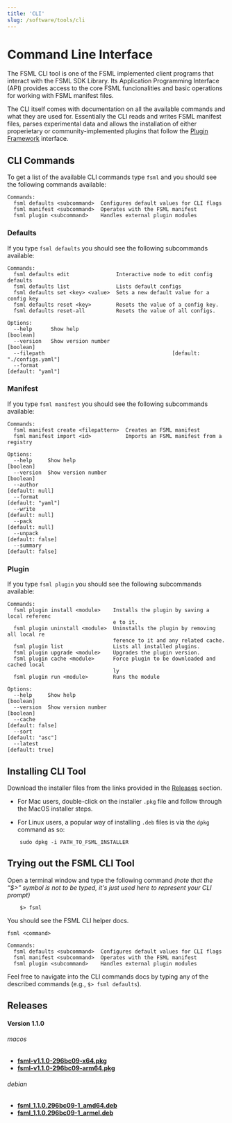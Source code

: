 ```yaml
---
title: 'CLI'
slug: /software/tools/cli
---
```


# Command Line Interface

The FSML CLI tool is one of the FSML implemented client programs that interact with the FSML SDK Library. Its Application Programming Interface (API) provides access to the core FSML funcionalities and basic operations for working with FSML manifest files.

The CLI itself comes with documentation on all the available commands and what they are used for. Essentially the CLI reads and writes FSML manifest files, parses experimental data and allows the installation of either properietary or community-implemented plugins that follow the [Plugin Framework](../../plugins) interface.


## CLI Commands

To get a list of the available CLI commands type `fsml` and you should see the following commands available:
```
Commands:
  fsml defaults <subcommand>  Configures default values for CLI flags
  fsml manifest <subcommand>  Operates with the FSML manifest
  fsml plugin <subcommand>    Handles external plugin modules
```

### Defaults

If you type `fsml defaults` you should see the following subcommands available:
```
Commands:
  fsml defaults edit               Interactive mode to edit config defaults
  fsml defaults list               Lists default configs
  fsml defaults set <key> <value>  Sets a new default value for a config key
  fsml defaults reset <key>        Resets the value of a config key.
  fsml defaults reset-all          Resets the value of all configs.

Options:
  --help      Show help                                                [boolean]
  --version   Show version number                                      [boolean]
  --filepath                                         [default: "./configs.yaml"]
  --format                                                     [default: "yaml"]
```

### Manifest

If you type `fsml manifest` you should see the following subcommands available:

```
Commands:
  fsml manifest create <filepattern>  Creates an FSML manifest
  fsml manifest import <id>           Imports an FSML manifest from a registry

Options:
  --help     Show help                                                 [boolean]
  --version  Show version number                                       [boolean]
  --author                                                       [default: null]
  --format                                                     [default: "yaml"]
  --write                                                        [default: null]
  --pack                                                         [default: null]
  --unpack                                                      [default: false]
  --summary                                                     [default: false]
```

### Plugin
If you type `fsml plugin` you should see the following subcommands available:

```
Commands:
  fsml plugin install <module>    Installs the plugin by saving a local referenc
                                  e to it.
  fsml plugin uninstall <module>  Uninstalls the plugin by removing all local re
                                  ference to it and any related cache.
  fsml plugin list                Lists all installed plugins.
  fsml plugin upgrade <module>    Upgrades the plugin version.
  fsml plugin cache <module>      Force plugin to be downloaded and cached local
                                  ly
  fsml plugin run <module>        Runs the module

Options:
  --help     Show help                                                 [boolean]
  --version  Show version number                                       [boolean]
  --cache                                                       [default: false]
  --sort                                                        [default: "asc"]
  --latest                                                       [default: true]
```

## Installing CLI Tool

Download the installer files from the links provided in the [Releases](/software/tools/cli#releases) section.

- For Mac users, double-click on the installer `.pkg` file and follow through the MacOS installer steps.

- For Linux users, a popular way of installing `.deb` files is via the `dpkg` command as so:

```
    sudo dpkg -i PATH_TO_FSML_INSTALLER
```

## Trying out the FSML CLI Tool

Open a terminal window and type the following command _(note that the “$>” symbol is not to be typed, it's just used here to represent your CLI prompt)_

```
    $> fsml
```

You should see the FSML CLI helper docs.

```
fsml <command>

Commands:
  fsml defaults <subcommand>  Configures default values for CLI flags
  fsml manifest <subcommand>  Operates with the FSML manifest
  fsml plugin <subcommand>    Handles external plugin modules
```

Feel free to navigate into the CLI commands docs by typing any of the described commands (e.g., `$> fsml defaults`).

## Releases

#### Version 1.1.0
###### macos
- [**fsml-v1.1.0-296bc09-x64.pkg**](https://github.com/TeselaGen/fsml.org/releases/download/v1.3.0/fsml-v1.1.0-296bc09-arm64.pkg)
- [**fsml-v1.1.0-296bc09-arm64.pkg**](https://github.com/TeselaGen/fsml.org/releases/download/v1.3.0/fsml-v1.1.0-296bc09-x64.pkg)

###### debian
- [**fsml_1.1.0.296bc09-1_amd64.deb**](https://github.com/TeselaGen/fsml.org/releases/download/v1.3.0/fsml_1.1.0.296bc09-1_amd64.deb)
- [**fsml_1.1.0.296bc09-1_armel.deb**](https://github.com/TeselaGen/fsml.org/releases/download/v1.3.0/fsml_1.1.0.296bc09-1_armel.deb)

